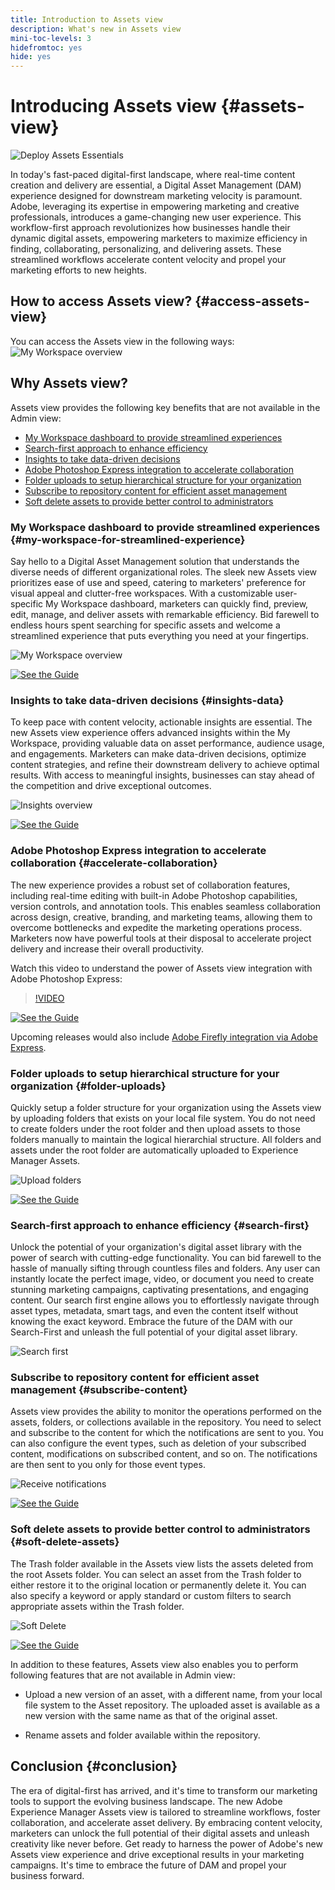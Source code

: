 ```yaml
---
title: Introduction to Assets view
description: What's new in Assets view
mini-toc-levels: 3
hidefromtoc: yes
hide: yes
---
```


# Introducing Assets view {#assets-view}

![Deploy Assets Essentials](assets/banner-image.jpg)

In today's fast-paced digital-first landscape, where real-time content creation and delivery are essential, a Digital Asset Management (DAM) experience designed for downstream marketing velocity is paramount. Adobe, leveraging its expertise in empowering marketing and creative professionals, introduces a game-changing new user experience. This workflow-first approach revolutionizes how businesses handle their dynamic digital assets, empowering marketers to maximize efficiency in finding, collaborating, personalizing, and delivering assets. These streamlined workflows accelerate content velocity and propel your marketing efforts to new heights. 

## How to access Assets view? {#access-assets-view}

You can access the Assets view in the following ways:
![My Workspace overview](assets/assets-view.png)

<!--

* **Toggle in Admin view**

    * Log into [!DNL Experience Manager] using Cloud Manager.
    * Navigate to **[!UICONTROL Assets]** > **[!UICONTROL Files]**.
    * Click the profile icon on the top right corner.
    * Click **[!UICONTROL Switch View]** from the **[!UICONTROL Profile Settings]** section.
    Repeat these steps to switch back to the Admin view.

* **Product Switcher**
    * Log into [!DNL Experience Manager] and click ![Product selector](assets/waffle-icon.svg).
    * Select **[!UICONTROL Experience Manager Assets]** to access the Assets view.
    * Select **[!UICONTROL Experience Manager]** to access the Admin view.

* **Quick Links** 
    * Log into experience.adobe.com.
    * Click **[!UICONTROL Experience Manager Assets]** to access the Assets view.
    * Click **[!UICONTROL Experience Manager Assets]** to access the Assets view.

    -->

## Why Assets view?

Assets view provides the following key benefits that are not available in the Admin view:

* [My Workspace dashboard to provide streamlined experiences](#my-workspace-for-streamlined-experience)
* [Search-first approach to enhance efficiency](#search-first)
* [Insights to take data-driven decisions](#insights-data)
* [Adobe Photoshop Express integration to accelerate collaboration](#accelerate-collaboration)
* [Folder uploads to setup hierarchical structure for your organization](#folder-uploads)
* [Subscribe to repository content for efficient asset management](#subscribe-content)
* [Soft delete assets to provide better control to administrators](#soft-delete-assets)

### My Workspace dashboard to provide streamlined experiences {#my-workspace-for-streamlined-experience}

Say hello to a Digital Asset Management solution that understands the diverse needs of different organizational roles. The sleek new Assets view prioritizes ease of use and speed, catering to marketers' preference for visual appeal and clutter-free workspaces. With a customizable user-specific My Workspace dashboard, marketers can quickly find, preview, edit, manage, and deliver assets with remarkable efficiency. Bid farewell to endless hours spent searching for specific assets and welcome a streamlined experience that puts everything you need at your fingertips.

![My Workspace overview](assets/my-workspace-demo.gif)

[![See the Guide](https://helpx.adobe.com/content/dam/help/en/marketing-cloud/how-to/digital-foundation/_jcr_content/main-pars/image_1250343773/see-the-guide-sm.png)](my-workspace.md)

### Insights to take data-driven decisions {#insights-data}

To keep pace with content velocity, actionable insights are essential. The new Assets view experience offers advanced insights within the My Workspace, providing valuable data on asset performance, audience usage, and engagements. Marketers can make data-driven decisions, optimize content strategies, and refine their downstream delivery to achieve optimal results. With access to meaningful insights, businesses can stay ahead of the competition and drive exceptional outcomes.

![Insights overview](assets/insights-overview.gif)

[![See the Guide](https://helpx.adobe.com/content/dam/help/en/marketing-cloud/how-to/digital-foundation/_jcr_content/main-pars/image_1250343773/see-the-guide-sm.png)](manage-reports.md#view-live-statistics)

### Adobe Photoshop Express integration to accelerate collaboration {#accelerate-collaboration}

The new experience provides a robust set of collaboration features, including real-time editing with built-in Adobe Photoshop capabilities, version controls, and annotation tools. This enables seamless collaboration across design, creative, branding, and marketing teams, allowing them to overcome bottlenecks and expedite the marketing operations process. Marketers now have powerful tools at their disposal to accelerate project delivery and increase their overall productivity.

Watch this video to understand the power of Assets view integration with Adobe Photoshop Express: 

>[!VIDEO](https://video.tv.adobe.com/v/3420922)

[![See the Guide](https://helpx.adobe.com/content/dam/help/en/marketing-cloud/how-to/digital-foundation/_jcr_content/main-pars/image_1250343773/see-the-guide-sm.png)](edit-images.md)

Upcoming releases would also include [Adobe Firefly integration via Adobe Express](https://firefly.adobe.com/?gclid=EAIaIQobChMIlZeKuNfj_wIVeyCtBh3e5g2cEAAYASAAEgL56_D_BwE&sdid=JM4FW6VL&mv=search&mv2=paidsearch&ef_id=EAIaIQobChMIlZeKuNfj_wIVeyCtBh3e5g2cEAAYASAAEgL56_D_BwE:G:s&s_kwcid=AL!3085!3!652077237594!e!!g!!adobe%20firefly!19870733758!148140507838).

### Folder uploads to setup hierarchical structure for your organization {#folder-uploads}

Quickly setup a folder structure for your organization using the Assets view by uploading folders that exists on your local file system. You do not need to create folders under the root folder and then upload assets to those folders manually to maintain the logical hierarchial structure. All folders and assets under the root folder are automatically uploaded to Experience Manager Assets.

![Upload folders](assets/folder-uploads.gif)

[![See the Guide](https://helpx.adobe.com/content/dam/help/en/marketing-cloud/how-to/digital-foundation/_jcr_content/main-pars/image_1250343773/see-the-guide-sm.png)](add-delete.md)

### Search-first approach to enhance efficiency {#search-first}

Unlock the potential of your organization's digital asset library with the power of search with cutting-edge functionality. You can bid farewell to the hassle of manually sifting through countless files and folders. Any user can instantly locate the perfect image, video, or document you need to create stunning marketing campaigns, captivating presentations, and engaging content. Our search first engine allows you to effortlessly navigate through asset types, metadata, smart tags, and even the content itself without knowing the exact keyword. Embrace the future of the DAM with our Search-First and unleash the full potential of your digital asset library.

![Search first](assets/search-first.gif)

### Subscribe to repository content for efficient asset management {#subscribe-content}

Assets view provides the ability to monitor the operations performed on the assets, folders, or collections available in the repository. You need to select and subscribe to the content for which the notifications are sent to you. You can also configure the event types, such as deletion of your subscribed content, modifications on subscribed content, and so on. The notifications are then sent to you only for those event types.

![Receive notifications](assets/notifications.gif)

[![See the Guide](https://helpx.adobe.com/content/dam/help/en/marketing-cloud/how-to/digital-foundation/_jcr_content/main-pars/image_1250343773/see-the-guide-sm.png)](manage-notifications.md)

### Soft delete assets to provide better control to administrators {#soft-delete-assets}

The Trash folder available in the Assets view lists the assets deleted from the root Assets folder. You can select an asset from the Trash folder to either restore it to the original location or permanently delete it. You can also specify a keyword or apply standard or custom filters to search appropriate assets within the Trash folder.

![Soft Delete](assets/soft-delete.gif)

[![See the Guide](https://helpx.adobe.com/content/dam/help/en/marketing-cloud/how-to/digital-foundation/_jcr_content/main-pars/image_1250343773/see-the-guide-sm.png)](navigate-view.md)

In addition to these features, Assets view also enables you to perform following features that are not available in Admin view:

* Upload a new version of an asset, with a different name, from your local file system to the Asset repository. The uploaded asset is available as a new version with the same name as that of the original asset.

* Rename assets and folder available within the repository.

## Conclusion {#conclusion}

The era of digital-first has arrived, and it's time to transform our marketing tools to support the evolving business landscape. The new Adobe Experience Manager Assets view is tailored to streamline workflows, foster collaboration, and accelerate asset delivery. By embracing content velocity, marketers can unlock the full potential of their digital assets and unleash creativity like never before. Get ready to harness the power of Adobe's new Assets view experience and drive exceptional results in your marketing campaigns. It's time to embrace the future of DAM and propel your business forward.



    